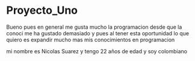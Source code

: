 # Proyecto_Uno

Bueno pues en general me gusta mucho la programacion
desde que la conoci me ha gustado demasiado y pues  al tener esta 
oportunidad lo que quiero es expandir mucho mas mis 
conocimientos en programacion

mi nombre es Nicolas Suarez y tengo 22 años de edad
y soy colombiano
